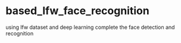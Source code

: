 # based_lfw_face_recognition
using lfw dataset and deep learning complete the face detection and recognition

